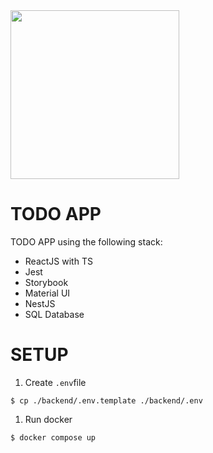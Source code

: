 <img src="https://cdn.icon-icons.com/icons2/2699/PNG/512/nestjs_logo_icon_169927.png" width="270px" />

# TODO APP

TODO APP using the following stack:

- ReactJS with TS
- Jest
- Storybook
- Material UI
- NestJS
- SQL Database

# SETUP

1. Create `.env`file

```
$ cp ./backend/.env.template ./backend/.env
```

1. Run docker

```
$ docker compose up
```
